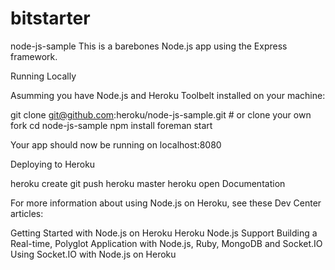 bitstarter
==========

node-js-sample
This is a barebones Node.js app using the Express framework.

Running Locally

Asumming you have Node.js and Heroku Toolbelt installed on your machine:

git clone git@github.com:heroku/node-js-sample.git # or clone your own fork
cd node-js-sample
npm install
foreman start

Your app should now be running on localhost:8080

Deploying to Heroku

heroku create
git push heroku master
heroku open
Documentation

For more information about using Node.js on Heroku, see these Dev Center articles:

Getting Started with Node.js on Heroku
Heroku Node.js Support
Building a Real-time, Polyglot Application with Node.js, Ruby, MongoDB and Socket.IO
Using Socket.IO with Node.js on Heroku


